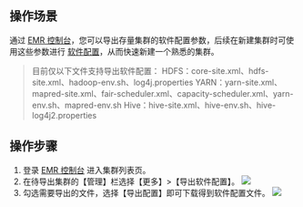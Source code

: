 ## 操作场景
通过 [EMR 控制台](https://console.cloud.tencent.com/emr)，您可以导出存量集群的软件配置参数，后续在新建集群时可使用这些参数进行 [软件配置](https://intl.cloud.tencent.com/document/product/1026/34530)，从而快速新建一个熟悉的集群。
>目前仅以下文件支持导出软件配置：
HDFS：core-site.xml、hdfs-site.xml、hadoop-env.sh、log4j.properties
YARN：yarn-site.xml、mapred-site.xml、fair-scheduler.xml、capacity-scheduler.xml、yarn-env.sh、mapred-env.sh
Hive：hive-site.xml、hive-env.sh、hive-log4j2.properties

## 操作步骤
1. 登录 [EMR 控制台](https://console.cloud.tencent.com/emr) 进入集群列表页。
2. 在待导出集群的【管理】栏选择【更多】>【导出软件配置】。
![](https://main.qcloudimg.com/raw/bc33820400f8ba275f2c810e6c4e5b0d.png)
3. 勾选需要导出的文件，选择【导出配置】即可下载得到软件配置文件。
![](https://main.qcloudimg.com/raw/b19caa18fa93fed5bb5b86bb944e85b9.png)
